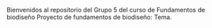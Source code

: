 Bienvenidos al repositorio del Grupo 5 del curso de Fundamentos de biodiseño
Proyecto de fundamentos de biodiseño:
Tema.
